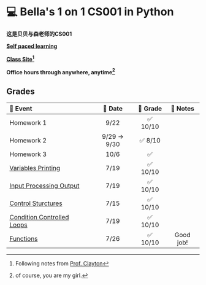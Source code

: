 # :computer: Bella's 1 on 1 CS001 in Python

**这是贝贝与森老师的CS001**

**[Self paced learning](https://cs.nyu.edu/elearning/CSCI_UA_0002/index.php)**  

**[Class Site](https://cs.nyu.edu/courses/spring25/CSCI-UA.0002-006/notes/)[^1]**

**Office hours through anywhere, anytime[^2]** 


## Grades
<!-- :black_square_button:  -->
| :floppy_disk: Event                                                                                                        | :calendar:  Date |       :100: Grade        | :notebook: Notes |
| :------------------------------------------------------------------------------------------------------------------------- | :--------------: | :----------------------: | :--------------: |
| Homework 1                                                                                                                 |       9/22       | :white_check_mark: 10/10 |                  |
| Homework 2                                                                                                                 |   9/29 -> 9/30   | :white_check_mark: 8/10  |                  |
| Homework 3                                                                                                                 |       10/6       |    :white_check_mark:    |                  |
| [Variables Printing](https://cs.nyu.edu/courses/spring25/CSCI-UA.0002-006/assignments/variables-printing/)                 |       7/19       | :white_check_mark: 10/10 |                  |
| [Input Processing Output](https://cs.nyu.edu/courses/spring25/CSCI-UA.0002-006/assignments/input-processing-output/)       |       7/19       | :white_check_mark: 10/10 |                  |
| [Control Sturctures](https://cs.nyu.edu/courses/spring25/CSCI-UA.0002-006/assignments/control-structures/)                 |       7/15       | :white_check_mark: 10/10 |                  |
| [Condition Controlled Loops](https://cs.nyu.edu/courses/spring25/CSCI-UA.0002-006/assignments/condition-controlled-loops/) |       7/19       | :white_check_mark: 10/10 |                  |
| [Functions](https://cs.nyu.edu/courses/spring25/CSCI-UA.0002-006/assignments/functions-module/)                            |       7/26       | :white_check_mark: 10/10 |    Good job!     |

[^1]: Following notes from [Prof. Clayton](https://cs.nyu.edu/~jclayton/)
[^2]: of course, you are my girl.
